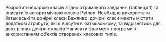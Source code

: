 Розробити ієрархію класів згідно отриманого завдання (таблиця 1) та описати їх алгоритмічною мовою Python. 
Необхідно використати батьківські та дочірні класи
Важливо: дочірні класи мають містити додаткові атрибути, які є відсутні в батьківському, та відрізнятись для двох різних дочірніх класів
Написати фрагмент програми з використанням об’єктів створених класових типів.
